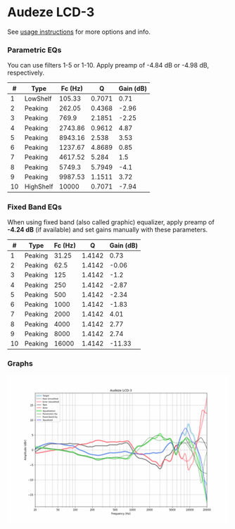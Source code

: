 # Audeze LCD-3
See [usage instructions](https://github.com/jaakkopasanen/AutoEq#usage) for more options and info.

### Parametric EQs
You can use filters 1-5 or 1-10. Apply preamp of -4.84 dB or -4.98 dB, respectively.

|   # | Type      |   Fc (Hz) |      Q |   Gain (dB) |
|-----|-----------|-----------|--------|-------------|
|   1 | LowShelf  |    105.33 | 0.7071 |        0.71 |
|   2 | Peaking   |    262.05 | 0.4368 |       -2.96 |
|   3 | Peaking   |    769.9  | 2.1851 |       -2.25 |
|   4 | Peaking   |   2743.86 | 0.9612 |        4.87 |
|   5 | Peaking   |   8943.16 | 2.538  |        3.53 |
|   6 | Peaking   |   1237.67 | 4.8689 |        0.85 |
|   7 | Peaking   |   4617.52 | 5.284  |        1.5  |
|   8 | Peaking   |   5749.3  | 5.7949 |       -4.1  |
|   9 | Peaking   |   9987.53 | 1.1511 |        3.72 |
|  10 | HighShelf |  10000    | 0.7071 |       -7.94 |

### Fixed Band EQs
When using fixed band (also called graphic) equalizer, apply preamp of **-4.24 dB** (if available) and set gains manually with these parameters.

|   # | Type    |   Fc (Hz) |      Q |   Gain (dB) |
|-----|---------|-----------|--------|-------------|
|   1 | Peaking |     31.25 | 1.4142 |        0.73 |
|   2 | Peaking |     62.5  | 1.4142 |       -0.06 |
|   3 | Peaking |    125    | 1.4142 |       -1.2  |
|   4 | Peaking |    250    | 1.4142 |       -2.87 |
|   5 | Peaking |    500    | 1.4142 |       -2.34 |
|   6 | Peaking |   1000    | 1.4142 |       -1.83 |
|   7 | Peaking |   2000    | 1.4142 |        4.01 |
|   8 | Peaking |   4000    | 1.4142 |        2.77 |
|   9 | Peaking |   8000    | 1.4142 |        2.74 |
|  10 | Peaking |  16000    | 1.4142 |      -11.33 |

### Graphs
![](./Audeze%20LCD-3.png)

